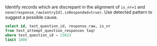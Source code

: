 Identify records which are discrepant in the alignment of `is_nr=1` and `none(response_raw[entryId].isResponded=true)`. Use detected pattern to suggest a possible cause.

``` sql 
select id, test_question_id, response_raw, is_nr  
from test_attempt_question_responses taqr 
where test_question_id = 13023
limit 1000
```
